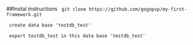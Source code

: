 ##Instal instructions
``` git clone https://github.com/gogopvp/my-first-framework.git```

``` create data base 'testdb_test'```

``` export testdb_test in this data base 'testdb_test'```